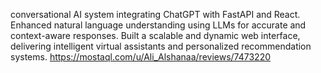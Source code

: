 conversational AI system integrating ChatGPT with FastAPI and React. Enhanced natural language understanding using LLMs for accurate and context-aware responses. Built a scalable and dynamic web interface, delivering intelligent virtual assistants and personalized recommendation systems.
https://mostaql.com/u/Ali_Alshanaa/reviews/7473220
